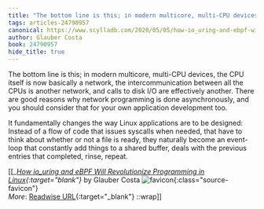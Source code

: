 ```yaml
---
title: "The bottom line is this; in modern multicore, multi-CPU devices, ..."
tags: articles-24790957
canonical: https://www.scylladb.com/2020/05/05/how-io_uring-and-ebpf-will-revolutionize-programming-in-linux/
author: Glauber Costa
book: 24790957
hide_title: true
---
```


The bottom line is this; in modern multicore, multi-CPU devices, the CPU itself is now basically a network, the intercommunication between all the CPUs is another network, and calls to disk I/O are effectively another. There are good reasons why network programming is done asynchronously, and you should consider that for your own application development too.

It fundamentally changes the way Linux applications are to be designed: Instead of a flow of code that issues syscalls when needed, that have to think about whether or not a file is ready, they naturally become an event-loop that constantly add things to a shared buffer, deals with the previous entries that completed, rinse, repeat.


[[<cite>_[How io_uring and eBPF Will Revolutionize Programming in Linux](https://www.scylladb.com/2020/05/05/how-io_uring-and-ebpf-will-revolutionize-programming-in-linux/){:target="_blank"}_</cite> by Glauber Costa ![favicon](https://s2.googleusercontent.com/s2/favicons?domain=www.scylladb.com){:class="source-favicon"}<br>
_More_: [Readwise URL](https://readwise.io/open/482766807){:target="_blank"}
::wrap]]